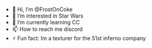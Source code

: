 - 👋 Hi, I’m @FrostOnCoke
- 👀 I’m interested in Star Wars
- 🌱 I’m currently learning CC
- 📫 How to reach me discord
- ⚡ Fun fact: Im a texturer for the 51st inferno company

<!---
FrostOnCoke/FrostOnCoke is a ✨ special ✨ repository because its `README.md` (this file) appears on your GitHub profile.
You can click the Preview link to take a look at your changes.
--->
